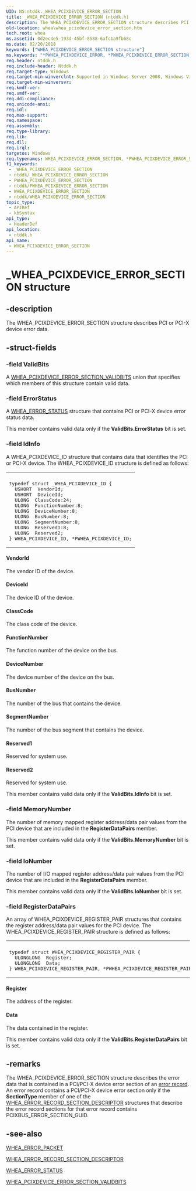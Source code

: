 ```yaml
---
UID: NS:ntddk._WHEA_PCIXDEVICE_ERROR_SECTION
title: _WHEA_PCIXDEVICE_ERROR_SECTION (ntddk.h)
description: The WHEA_PCIXDEVICE_ERROR_SECTION structure describes PCI or PCI-X device error data.
old-location: whea\whea_pcixdevice_error_section.htm
tech.root: whea
ms.assetid: 0d2ec4e5-193d-45bf-8588-6afc1a9fb68c
ms.date: 02/20/2018
keywords: ["WHEA_PCIXDEVICE_ERROR_SECTION structure"]
ms.keywords: "*PWHEA_PCIXDEVICE_ERROR, *PWHEA_PCIXDEVICE_ERROR_SECTION, PWHEA_PCIXDEVICE_ERROR_SECTION, PWHEA_PCIXDEVICE_ERROR_SECTION structure pointer [WHEA Drivers and Applications], WHEA_PCIXDEVICE_ERROR, WHEA_PCIXDEVICE_ERROR_SECTION, WHEA_PCIXDEVICE_ERROR_SECTION structure [WHEA Drivers and Applications], _WHEA_PCIXDEVICE_ERROR_SECTION, ntddk/PWHEA_PCIXDEVICE_ERROR_SECTION, ntddk/WHEA_PCIXDEVICE_ERROR_SECTION, whea.whea_pcixdevice_error_section, whearef_79293b09-c49f-499f-9423-319265088a26.xml"
req.header: ntddk.h
req.include-header: Ntddk.h
req.target-type: Windows
req.target-min-winverclnt: Supported in Windows Server 2008, Windows Vista SP1, and later versions of Windows.
req.target-min-winversvr: 
req.kmdf-ver: 
req.umdf-ver: 
req.ddi-compliance: 
req.unicode-ansi: 
req.idl: 
req.max-support: 
req.namespace: 
req.assembly: 
req.type-library: 
req.lib: 
req.dll: 
req.irql: 
targetos: Windows
req.typenames: WHEA_PCIXDEVICE_ERROR_SECTION, *PWHEA_PCIXDEVICE_ERROR_SECTION
f1_keywords:
 - _WHEA_PCIXDEVICE_ERROR_SECTION
 - ntddk/_WHEA_PCIXDEVICE_ERROR_SECTION
 - PWHEA_PCIXDEVICE_ERROR_SECTION
 - ntddk/PWHEA_PCIXDEVICE_ERROR_SECTION
 - WHEA_PCIXDEVICE_ERROR_SECTION
 - ntddk/WHEA_PCIXDEVICE_ERROR_SECTION
topic_type:
 - APIRef
 - kbSyntax
api_type:
 - HeaderDef
api_location:
 - ntddk.h
api_name:
 - WHEA_PCIXDEVICE_ERROR_SECTION
---
```


# _WHEA_PCIXDEVICE_ERROR_SECTION structure


## -description

The WHEA_PCIXDEVICE_ERROR_SECTION structure describes PCI or PCI-X device error data.

## -struct-fields

### -field ValidBits

A <a href="https://docs.microsoft.com/windows-hardware/drivers/ddi/ntddk/ns-ntddk-_whea_pcixdevice_error_section_validbits">WHEA_PCIXDEVICE_ERROR_SECTION_VALIDBITS</a> union that specifies which members of this structure contain valid data.

### -field ErrorStatus

A <a href="https://docs.microsoft.com/windows-hardware/drivers/ddi/ntddk/ns-ntddk-_whea_error_status">WHEA_ERROR_STATUS</a> structure that contains PCI or PCI-X device error status data.

This member contains valid data only if the <b>ValidBits.ErrorStatus</b> bit is set.

### -field IdInfo

A WHEA_PCIXDEVICE_ID structure that contains data that identifies the PCI or PCI-X device. The WHEA_PCIXDEVICE_ID structure is defined as follows:

<div class="code"><span codelanguage=""><table>
<tr>
<th></th>
</tr>
<tr>
<td>
<pre>typedef struct _WHEA_PCIXDEVICE_ID {
  USHORT  VendorId;
  USHORT  DeviceId;
  ULONG  ClassCode:24;
  ULONG  FunctionNumber:8;
  ULONG  DeviceNumber:8;
  ULONG  BusNumber:8;
  ULONG  SegmentNumber:8;
  ULONG  Reserved1:8;
  ULONG  Reserved2;
} WHEA_PCIXDEVICE_ID, *PWHEA_PCIXDEVICE_ID;</pre>
</td>
</tr>
</table></span></div>




#### VendorId

The vendor ID of the device.



#### DeviceId

The device ID of the device.



#### ClassCode

The class code of the device.



#### FunctionNumber

The function number of the device on the bus.



#### DeviceNumber

The device number of the device on the bus.



#### BusNumber

The number of the bus that contains the device.



#### SegmentNumber

The number of the bus segment that contains the device.



#### Reserved1

Reserved for system use.



#### Reserved2

Reserved for system use.

This member contains valid data only if the <b>ValidBits.IdInfo</b> bit is set.

### -field MemoryNumber

The number of memory mapped register address/data pair values from the PCI device that are included in the <b>RegisterDataPairs</b> member.

This member contains valid data only if the <b>ValidBits.MemoryNumber</b> bit is set.

### -field IoNumber

The number of I/O mapped register address/data pair values from the PCI device that are included in the <b>RegisterDataPairs</b> member.

This member contains valid data only if the <b>ValidBits.IoNumber</b> bit is set.

### -field RegisterDataPairs

An array of WHEA_PCIXDEVICE_REGISTER_PAIR structures that contains the register address/data pair values for the PCI device. The WHEA_PCIXDEVICE_REGISTER_PAIR structure is defined as follows:

<div class="code"><span codelanguage=""><table>
<tr>
<th></th>
</tr>
<tr>
<td>
<pre>typedef struct WHEA_PCIXDEVICE_REGISTER_PAIR {
  ULONGLONG  Register;
  ULONGLONG  Data;
} WHEA_PCIXDEVICE_REGISTER_PAIR, *PWHEA_PCIXDEVICE_REGISTER_PAIR;</pre>
</td>
</tr>
</table></span></div>




#### Register

The address of the register.



#### Data

The data contained in the register.

This member contains valid data only if the <b>ValidBits.RegisterDataPairs</b> bit is set.

## -remarks

The WHEA_PCIXDEVICE_ERROR_SECTION structure describes the error data that is contained in a PCI/PCI-X device error section of an <a href="https://docs.microsoft.com/windows-hardware/drivers/whea/error-records">error record</a>. An error record contains a PCI/PCI-X device error section only if the <b>SectionType </b>member of one of the <a href="https://docs.microsoft.com/windows-hardware/drivers/ddi/ntddk/ns-ntddk-_whea_error_record_section_descriptor">WHEA_ERROR_RECORD_SECTION_DESCRIPTOR</a> structures that describe the error record sections for that error record contains PCIXBUS_ERROR_SECTION_GUID.

## -see-also

<a href="https://docs.microsoft.com/previous-versions/windows/hardware/drivers/ff560465(v=vs.85)">WHEA_ERROR_PACKET</a>



<a href="https://docs.microsoft.com/windows-hardware/drivers/ddi/ntddk/ns-ntddk-_whea_error_record_section_descriptor">WHEA_ERROR_RECORD_SECTION_DESCRIPTOR</a>



<a href="https://docs.microsoft.com/windows-hardware/drivers/ddi/ntddk/ns-ntddk-_whea_error_status">WHEA_ERROR_STATUS</a>



<a href="https://docs.microsoft.com/windows-hardware/drivers/ddi/ntddk/ns-ntddk-_whea_pcixdevice_error_section_validbits">WHEA_PCIXDEVICE_ERROR_SECTION_VALIDBITS</a>

